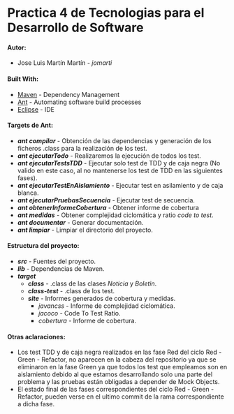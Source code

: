 # Practica 4 de Tecnologias para el Desarrollo de Software

#### Autor:
* Jose Luis Martín Martín  -    _jomarti_

#### Built With:
* [Maven](https://maven.apache.org/) - Dependency Management
* [Ant](http://ant.apache.org/) -  Automating software build processes
* [Eclipse](https://eclipse.org/) - IDE

#### Targets de Ant:
* **_ant compilar_** - Obtención de las dependencias y generación de los ficheros .class para la realización de los test.
* **_ant ejecutarTodo_** - Realizaremos la ejecución de todos los test.
* **_ant ejecutarTestsTDD_** - Ejecutar solo test de TDD y de caja negra (No valido en este caso, al no mantenerse los test de TDD en las siguientes fases).
* **_ant ejecutarTestEnAislamiento_** - Ejecutar test en asilamiento y de caja blanca.
* **_ant ejecutarPruebasSecuencia_** - Ejecutar test de secuencia.
* **_ant obtenerInformeCobertura_** - Obtener informe de cobertura
* **_ant medidas_** - Obtener complejidad ciclomática y ratio _code to test_.
* **_ant documentar_** - Generar documentación.
* **_ant limpiar_** - Limpiar el directorio del proyecto.

#### Estructura del proyecto:
* **_src_** - Fuentes del proyecto.
* **_lib_** - Dependencias de Maven.
* **_target_**
  * **_class_** - .class de las clases _Noticia_ y _Boletin_.
  * **_class-test_** - .class de los test.
  * **_site_** - Informes generados de cobertura y medidas.
    * _javancss_ - Informe de complejidad ciclomática.
    * _jacoco_ - Code To Test Ratio.
    * _cobertura_ - Informe de cobertura.
    
#### Otras aclaraciones:
* Los test TDD y de caja negra realizados en las fase Red del ciclo Red - Green - Refactor, no aparecen en la cabeza del repositorio ya que se eliminaron en la fase Green ya que todos los test que empleamos son en aislamiento debido al que estamos desarrollando solo una parte del problema y las pruebas están obligadas a depender de Mock Objects.
* El estado final de las fases correspondientes del ciclo Red - Green - Refactor, pueden verse en el ultimo commit de la rama correspondiente a dicha fase.

